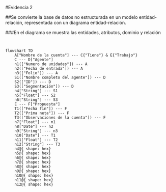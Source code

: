 #Evidencia 2

##Se convierte la base de datos no estructurada en un modelo entidad-relación, representada con un diagrama entidad-relación.

###En el diagrama se muestra las entidades, atributos, dominio y relación 

```mermaid

  
flowchart TD
    A["Nombre de la cuenta"] --- C{"Tiene"} & E{"Trabajo"}
    C --- D["Agente"]
    n1(["Numero de unidades"]) --- A
    n2(["Fecha de entrada"]) --- A
    n3(["Folio"]) --- A
    S1(["Nombre completo del agente"]) --- D
    S2(["ID"]) --- D
    S3(["Segmentación"]) --- D
    n4["String"] --- S1
    n5["Float"] --- S2
    n6["String"] --- S3
    E --- F["Propuesta"]
    T1(["Fecha fin"]) --- F
    T2(["Prima neta"]) --- F
    T3(["Observaciones de la cuenta"]) --- F
    n7["Float"] --- n1
    n8["Date"] --- n2
    n9["String"] --- n3
    n10["Date"] --- T1
    n11["Float"] --- T2
    n12["String"] --- T3
    n4@{ shape: hex}
    n5@{ shape: hex}
    n6@{ shape: hex}
    n7@{ shape: hex}
    n8@{ shape: hex}
    n9@{ shape: hex}
    n10@{ shape: hex}
    n11@{ shape: hex}
    n12@{ shape: hex}
```
